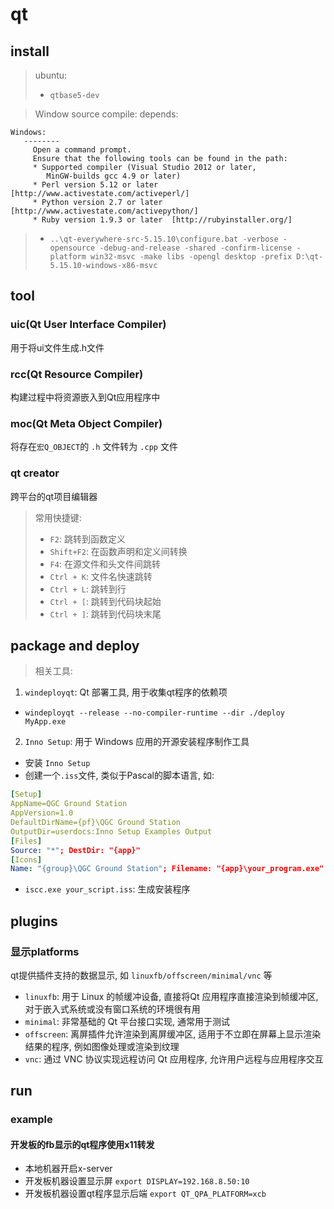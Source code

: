 # qt

## install

> ubuntu:
> - `qtbase5-dev`

> Window source compile:
> depends:
```
Windows:
   --------
     Open a command prompt.
     Ensure that the following tools can be found in the path:
     * Supported compiler (Visual Studio 2012 or later,
        MinGW-builds gcc 4.9 or later)
     * Perl version 5.12 or later   [http://www.activestate.com/activeperl/]
     * Python version 2.7 or later  [http://www.activestate.com/activepython/]
     * Ruby version 1.9.3 or later  [http://rubyinstaller.org/]
```
> - `..\qt-everywhere-src-5.15.10\configure.bat -verbose -opensource -debug-and-release -shared -confirm-license -platform win32-msvc -make libs -opengl desktop -prefix D:\qt-5.15.10-windows-x86-msvc`

## tool

### uic(Qt User Interface Compiler)

用于将ui文件生成.h文件

### rcc(Qt Resource Compiler)

构建过程中将资源嵌入到Qt应用程序中

### moc(Qt Meta Object Compiler)

将存在`宏Q_OBJECT`的 `.h` 文件转为 `.cpp` 文件

### qt creator

跨平台的qt项目编辑器

> 常用快捷键:
> - `F2`: 跳转到函数定义
> - `Shift+F2`: 在函数声明和定义间转换
> - `F4`: 在源文件和头文件间跳转
> - `Ctrl + K`: 文件名快速跳转
> - `Ctrl + L`: 跳转到行
> - `Ctrl + [`: 跳转到代码块起始
> - `Ctrl + ]`: 跳转到代码块末尾

## package and deploy

> 相关工具: 
1. `windeployqt`: Qt 部署工具, 用于收集qt程序的依赖项
- `windeployqt --release --no-compiler-runtime --dir ./deploy MyApp.exe`

2.  `Inno Setup`: 用于 Windows 应用的开源安装程序制作工具
- 安装 `Inno Setup`
- 创建一个`.iss`文件, 类似于Pascal的脚本语言, 如:
```yaml
[Setup]
AppName=QGC Ground Station
AppVersion=1.0
DefaultDirName={pf}\QGC Ground Station
OutputDir=userdocs:Inno Setup Examples Output
[Files]
Source: "*"; DestDir: "{app}"
[Icons]
Name: "{group}\QGC Ground Station"; Filename: "{app}\your_program.exe"
```
- `iscc.exe your_script.iss`: 生成安装程序


## plugins

### 显示platforms

qt提供插件支持的数据显示, 如 `linuxfb/offscreen/minimal/vnc` 等

- `linuxfb`: 用于 Linux 的帧缓冲设备, 直接将Qt 应用程序直接渲染到帧缓冲区, 对于嵌入式系统或没有窗口系统的环境很有用
- `minimal`: 非常基础的 Qt 平台接口实现, 通常用于测试
- `offscreen`: 离屏插件允许渲染到离屏缓冲区, 适用于不立即在屏幕上显示渲染结果的程序, 例如图像处理或渲染到纹理
- `vnc`: 通过 VNC 协议实现远程访问 Qt 应用程序, 允许用户远程与应用程序交互

## run

### example

#### 开发板的fb显示的qt程序使用x11转发

- 本地机器开启x-server
- 开发板机器设置显示屏 `export DISPLAY=192.168.8.50:10`
- 开发板机器设置qt程序显示后端 `export QT_QPA_PLATFORM=xcb`
